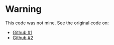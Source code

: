 # Warning

This code was not mine. See the original code on:

* [Github #1](https://github.com/IvanIsCoding/OlympiadSolutions/blob/aeb67753f80a936c15ddede577ecdf10296ba6f2/URI/1947.cpp)
* [Github #2](https://github.com/adityanjr/code-DS-ALGO/blob/599408e76bf103fc43c5224920e549a4ea55adf2/Olympiad%20Solutions/URI/1947.cpp)
